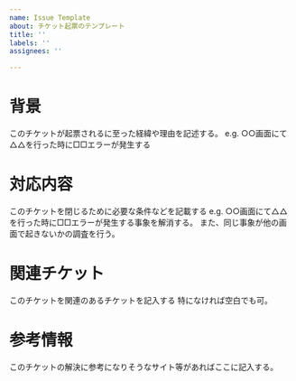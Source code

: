 ```yaml
---
name: Issue Template
about: チケット起票のテンプレート
title: ''
labels: ''
assignees: ''

---
```


# 背景

このチケットが起票されるに至った経緯や理由を記述する。
e.g.
○○画面にて△△を行った時に□□エラーが発生する

# 対応内容

このチケットを閉じるために必要な条件などを記載する
e.g.
○○画面にて△△を行った時に□□エラーが発生する事象を解消する。
また、同じ事象が他の画面で起きないかの調査を行う。

# 関連チケット

このチケットを関連のあるチケットを記入する
特になければ空白でも可。

# 参考情報

このチケットの解決に参考になりそうなサイト等があればここに記入する。
